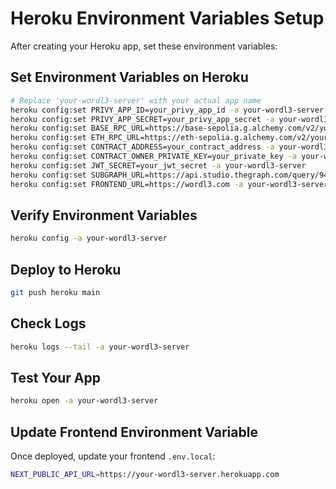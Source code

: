 # Heroku Environment Variables Setup

After creating your Heroku app, set these environment variables:

## Set Environment Variables on Heroku

```bash
# Replace 'your-wordl3-server' with your actual app name
heroku config:set PRIVY_APP_ID=your_privy_app_id -a your-wordl3-server
heroku config:set PRIVY_APP_SECRET=your_privy_app_secret -a your-wordl3-server
heroku config:set BASE_RPC_URL=https://base-sepolia.g.alchemy.com/v2/your_alchemy_key -a your-wordl3-server
heroku config:set ETH_RPC_URL=https://eth-sepolia.g.alchemy.com/v2/your_alchemy_key -a your-wordl3-server
heroku config:set CONTRACT_ADDRESS=your_contract_address -a your-wordl3-server
heroku config:set CONTRACT_OWNER_PRIVATE_KEY=your_private_key -a your-wordl3-server
heroku config:set JWT_SECRET=your_jwt_secret -a your-wordl3-server
heroku config:set SUBGRAPH_URL=https://api.studio.thegraph.com/query/94961/wordl31155v2/version/latest -a your-wordl3-server
heroku config:set FRONTEND_URL=https://wordl3.com -a your-wordl3-server
```

## Verify Environment Variables

```bash
heroku config -a your-wordl3-server
```

## Deploy to Heroku

```bash
git push heroku main
```

## Check Logs

```bash
heroku logs --tail -a your-wordl3-server
```

## Test Your App

```bash
heroku open -a your-wordl3-server
```

## Update Frontend Environment Variable

Once deployed, update your frontend `.env.local`:

```bash
NEXT_PUBLIC_API_URL=https://your-wordl3-server.herokuapp.com
``` 